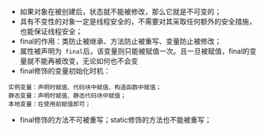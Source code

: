 * 如果对象在被创建后，状态就不能被修改，那么它就是不可变的；
* 具有不变性的对象一定是线程安全的，不需要对其采取任何额外的安全措施，也能保证线程安全；
* final的作用：类防止被继承、方法防止被重写、变量防止被修改；
* 属性被声明为` final`后，该变量则只能被赋值一次。且一旦被赋值，final的变量就不能再被改变，无论如何也不会变
* final修饰的变量初始化时机：

```
实例变量：声明时赋值、代码块中赋值、构造函数中赋值；
静态变量：声明时赋值、静态代码块中赋值；
本地变量：在使用前赋值即可；
```

* final修饰的方法不可被重写；static修饰的方法也不能被重写；